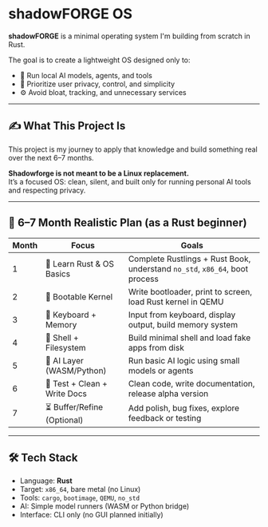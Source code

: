 
# shadowFORGE OS

**shadowFORGE** is a minimal operating system I'm building from scratch in Rust.

The goal is to create a lightweight OS designed only to:
- 🧠 Run local AI models, agents, and tools
- 🔐 Prioritize user privacy, control, and simplicity
- ⚙️ Avoid bloat, tracking, and unnecessary services

---

## ✍️ What This Project Is

This project is my journey to apply that knowledge and build something real over the next 6–7 months.

**Shadowforge is not meant to be a Linux replacement.**  
It’s a focused OS: clean, silent, and built only for running personal AI tools and respecting privacy.

---

## 📆 6–7 Month Realistic Plan (as a Rust beginner)

| Month | Focus                          | Goals                                                                 |
|--------|--------------------------------|-----------------------------------------------------------------------|
| 1      | 🦀 Learn Rust & OS Basics      | Complete Rustlings + Rust Book, understand `no_std`, `x86_64`, boot process |
| 2      | 🔧 Bootable Kernel             | Write bootloader, print to screen, load Rust kernel in QEMU |
| 3      | 🧱 Keyboard + Memory           | Input from keyboard, display output, build memory system |
| 4      | 🐚 Shell + Filesystem          | Build minimal shell and load fake apps from disk |
| 5      | 🧠 AI Layer (WASM/Python)      | Run basic AI logic using small models or agents |
| 6      | 🧪 Test + Clean + Write Docs   | Clean code, write documentation, release alpha version |
| 7      | ⏳ Buffer/Refine (Optional)    | Add polish, bug fixes, explore feedback or testing |

---

## 🛠️ Tech Stack

- Language: **Rust**
- Target: `x86_64`, bare metal (no Linux)
- Tools: `cargo`, `bootimage`, `QEMU`, `no_std`
- AI: Simple model runners (WASM or Python bridge)
- Interface: CLI only (no GUI planned initially)



